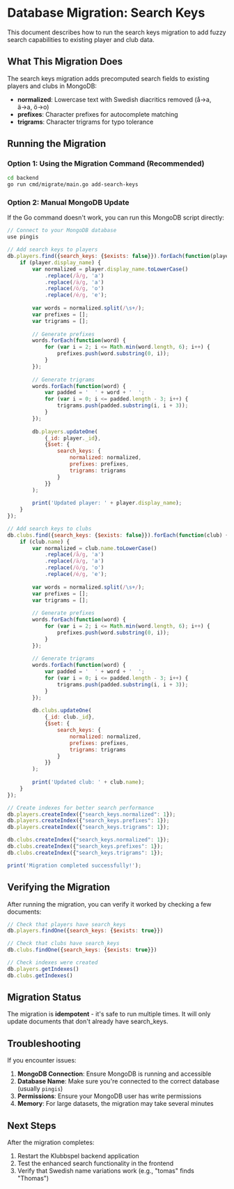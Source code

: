 # Database Migration: Search Keys

This document describes how to run the search keys migration to add fuzzy search capabilities to existing player and club data.

## What This Migration Does

The search keys migration adds precomputed search fields to existing players and clubs in MongoDB:

- **normalized**: Lowercase text with Swedish diacritics removed (å→a, ä→a, ö→o)
- **prefixes**: Character prefixes for autocomplete matching
- **trigrams**: Character trigrams for typo tolerance

## Running the Migration

### Option 1: Using the Migration Command (Recommended)

```bash
cd backend
go run cmd/migrate/main.go add-search-keys
```

### Option 2: Manual MongoDB Update

If the Go command doesn't work, you can run this MongoDB script directly:

```javascript
// Connect to your MongoDB database
use pingis

// Add search keys to players
db.players.find({search_keys: {$exists: false}}).forEach(function(player) {
    if (player.display_name) {
        var normalized = player.display_name.toLowerCase()
            .replace(/å/g, 'a')
            .replace(/ä/g, 'a') 
            .replace(/ö/g, 'o')
            .replace(/é/g, 'e');
        
        var words = normalized.split(/\s+/);
        var prefixes = [];
        var trigrams = [];
        
        // Generate prefixes
        words.forEach(function(word) {
            for (var i = 2; i <= Math.min(word.length, 6); i++) {
                prefixes.push(word.substring(0, i));
            }
        });
        
        // Generate trigrams
        words.forEach(function(word) {
            var padded = '  ' + word + '  ';
            for (var i = 0; i <= padded.length - 3; i++) {
                trigrams.push(padded.substring(i, i + 3));
            }
        });
        
        db.players.updateOne(
            {_id: player._id},
            {$set: {
                search_keys: {
                    normalized: normalized,
                    prefixes: prefixes,
                    trigrams: trigrams
                }
            }}
        );
        
        print('Updated player: ' + player.display_name);
    }
});

// Add search keys to clubs
db.clubs.find({search_keys: {$exists: false}}).forEach(function(club) {
    if (club.name) {
        var normalized = club.name.toLowerCase()
            .replace(/å/g, 'a')
            .replace(/ä/g, 'a')
            .replace(/ö/g, 'o')
            .replace(/é/g, 'e');
        
        var words = normalized.split(/\s+/);
        var prefixes = [];
        var trigrams = [];
        
        // Generate prefixes
        words.forEach(function(word) {
            for (var i = 2; i <= Math.min(word.length, 6); i++) {
                prefixes.push(word.substring(0, i));
            }
        });
        
        // Generate trigrams
        words.forEach(function(word) {
            var padded = '  ' + word + '  ';
            for (var i = 0; i <= padded.length - 3; i++) {
                trigrams.push(padded.substring(i, i + 3));
            }
        });
        
        db.clubs.updateOne(
            {_id: club._id},
            {$set: {
                search_keys: {
                    normalized: normalized,
                    prefixes: prefixes,
                    trigrams: trigrams
                }
            }}
        );
        
        print('Updated club: ' + club.name);
    }
});

// Create indexes for better search performance
db.players.createIndex({"search_keys.normalized": 1});
db.players.createIndex({"search_keys.prefixes": 1});
db.players.createIndex({"search_keys.trigrams": 1});

db.clubs.createIndex({"search_keys.normalized": 1});
db.clubs.createIndex({"search_keys.prefixes": 1});
db.clubs.createIndex({"search_keys.trigrams": 1});

print('Migration completed successfully!');
```

## Verifying the Migration

After running the migration, you can verify it worked by checking a few documents:

```javascript
// Check that players have search_keys
db.players.findOne({search_keys: {$exists: true}})

// Check that clubs have search_keys  
db.clubs.findOne({search_keys: {$exists: true}})

// Check indexes were created
db.players.getIndexes()
db.clubs.getIndexes()
```

## Migration Status

The migration is **idempotent** - it's safe to run multiple times. It will only update documents that don't already have search_keys.

## Troubleshooting

If you encounter issues:

1. **MongoDB Connection**: Ensure MongoDB is running and accessible
2. **Database Name**: Make sure you're connected to the correct database (usually `pingis`)
3. **Permissions**: Ensure your MongoDB user has write permissions
4. **Memory**: For large datasets, the migration may take several minutes

## Next Steps

After the migration completes:

1. Restart the Klubbspel backend application
2. Test the enhanced search functionality in the frontend
3. Verify that Swedish name variations work (e.g., "tomas" finds "Thomas")